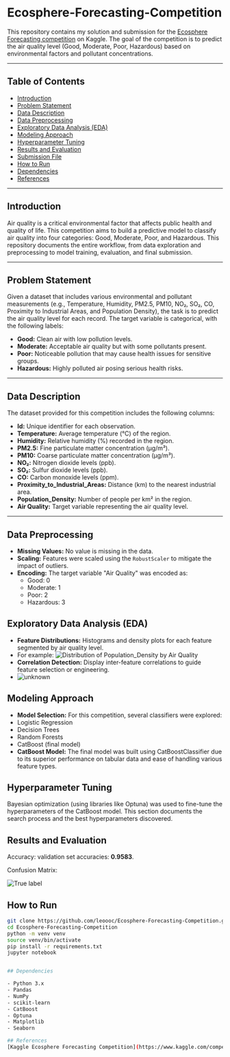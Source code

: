 # Ecosphere-Forecasting-Competition

This repository contains my solution and submission for the [Ecosphere Forecasting competition](https://www.kaggle.com/competitions/ecosphere-forecasting/overview) on Kaggle. The goal of the competition is to predict the air quality level (Good, Moderate, Poor, Hazardous) based on environmental factors and pollutant concentrations.

---

## Table of Contents

- [Introduction](#introduction)
- [Problem Statement](#problem-statement)
- [Data Description](#data-description)
- [Data Preprocessing](#data-preprocessing)
- [Exploratory Data Analysis (EDA)](#exploratory-data-analysis-eda)
- [Modeling Approach](#modeling-approach)
- [Hyperparameter Tuning](#hyperparameter-tuning)
- [Results and Evaluation](#results-and-evaluation)
- [Submission File](#submission-file)
- [How to Run](#how-to-run)
- [Dependencies](#dependencies)
- [References](#references)

---

## Introduction

Air quality is a critical environmental factor that affects public health and quality of life. This competition aims to build a predictive model to classify air quality into four categories: Good, Moderate, Poor, and Hazardous. This repository documents the entire workflow, from data exploration and preprocessing to model training, evaluation, and final submission.

---

## Problem Statement

Given a dataset that includes various environmental and pollutant measurements (e.g., Temperature, Humidity, PM2.5, PM10, NO₂, SO₂, CO, Proximity to Industrial Areas, and Population Density), the task is to predict the air quality level for each record. The target variable is categorical, with the following labels:

- **Good:** Clean air with low pollution levels.
- **Moderate:** Acceptable air quality but with some pollutants present.
- **Poor:** Noticeable pollution that may cause health issues for sensitive groups.
- **Hazardous:** Highly polluted air posing serious health risks.

---

## Data Description

The dataset provided for this competition includes the following columns:

- **Id:** Unique identifier for each observation.
- **Temperature:** Average temperature (°C) of the region.
- **Humidity:** Relative humidity (%) recorded in the region.
- **PM2.5:** Fine particulate matter concentration (µg/m³).
- **PM10:** Coarse particulate matter concentration (µg/m³).
- **NO₂:** Nitrogen dioxide levels (ppb).
- **SO₂:** Sulfur dioxide levels (ppb).
- **CO:** Carbon monoxide levels (ppm).
- **Proximity_to_Industrial_Areas:** Distance (km) to the nearest industrial area.
- **Population_Density:** Number of people per km² in the region.
- **Air Quality:** Target variable representing the air quality level.

---

## Data Preprocessing

- **Missing Values:** No value is missing in the data. 
- **Scaling:** Features were scaled using the `RobustScaler` to mitigate the impact of outliers.
- **Encoding:** The target variable "Air Quality" was encoded as:
  - Good: 0
  - Moderate: 1
  - Poor: 2
  - Hazardous: 3

## Exploratory Data Analysis (EDA)
- **Feature Distributions:**  Histograms and density plots for each feature segmented by air quality level.
- For example: 
![Distribution of Population_Density by Air Quality](https://github.com/user-attachments/assets/85302e7a-721d-46a8-9c47-8fd96b7fe9c3)
- **Correlation Detection:** Display inter-feature correlations to guide feature selection or engineering.
- ![unknown](https://github.com/user-attachments/assets/aa63207c-8a17-4854-8ad4-e71158ece414)

## Modeling Approach 
- **Model Selection:** For this competition, several classifiers were explored:
- Logistic Regression
- Decision Trees
- Random Forests
- CatBoost (final model)
- **CatBoost Model:** The final model was built using CatBoostClassifier due to its superior performance on tabular data and ease of handling various feature types.

## Hyperparameter Tuning

Bayesian optimization (using libraries like Optuna) was used to fine-tune the hyperparameters of the CatBoost model. This section documents the search process and the best hyperparameters discovered.

## Results and Evaluation

Accuracy: validation set accuracies: **0.9583**.

Confusion Matrix: 

![True label](https://github.com/user-attachments/assets/9942f940-86c9-4b1b-938b-57789e8b2387)


## How to Run
```bash
git clone https://github.com/leoooc/Ecosphere-Forecasting-Competition.git
cd Ecosphere-Forecasting-Competition
python -m venv venv
source venv/bin/activate
pip install -r requirements.txt
jupyter notebook


## Dependencies

- Python 3.x
- Pandas
- NumPy
- scikit-learn
- CatBoost
- Optuna
- Matplotlib
- Seaborn

## References
[Kaggle Ecosphere Forecasting Competition](https://www.kaggle.com/competitions/ecosphere-forecasting/overview)



